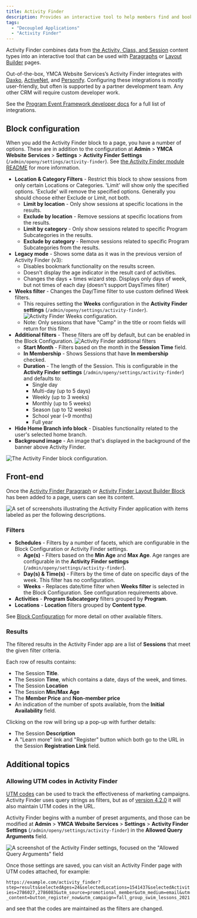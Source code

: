 ```yaml
---
title: Activity Finder
description: Provides an interactive tool to help members find and book activities.
tags:
  - "Decoupled Applications"
  - "Activity Finder"
---
```


Activity Finder combines data from [the Activity, Class, and Session](../../content-types/activity-class-session) content types into an interactive tool that can be used with [Paragraphs](../../paragraphs/activity-finder) or [Layout Builder](../../layout-builder/activity-finder) pages.

Out-of-the-box, YMCA Website Services’s Activity Finder integrates with [Daxko](https://www.daxko.com/), [ActiveNet](https://www.activenetwork.com/activenet), and [Personify](https://personifycorp.com/solutions/ymcas-and-jccs/). Configuring these integrations is mostly user-friendly, but often is supported by a partner development team. Any other CRM will require custom developer work.

See the [Program Event Framework developer docs](../../../development/program-event-framework) for a full list of integrations.

## Block configuration

When you add the Activity Finder block to a page, you have a number of options. These are in addition to the configuration at **Admin** > **YMCA Website Services** > **Settings** > **Activity Finder Settings** (`/admin/openy/settings/activity-finder`). See [the Activity Finder module README](https://github.com/YCloudYUSA/yusaopeny_activity_finder?tab=readme-ov-file#open-y-activity-finder) for more information.

- **Location & Category Filters** - Restrict this block to show sessions from only certain Locations or Categories. 'Limit' will show only the specified options. 'Exclude' will remove the specified options. Generally you should choose either Exclude or Limit, not both.
  - **Limit by location** - Only show sessions at specific locations in the results.
  - **Exclude by location** - Remove sessions at specific locations from the results.
  - **Limit by category** - Only show sessions related to specific Program Subcategories in the results.
  - **Exclude by category** - Remove sessions related to specific Program Subcategories from the results.
- **Legacy mode** - Shows some data as it was in the previous version of Activity Finder (v3):
    - Disables bookmark functionality on the results screen.
    - Doesn't display the age indicator in the result card of activities.
    - Changes the days + times wizard step. Displays only days of week, but not times of each day (doesn't support DaysTimes filter)
- **Weeks filter** - Changes the Day/Time filter to use custom defined Week filters.
    - This requires setting the **Weeks** configuration in the **Activity Finder settings** (`/admin/openy/settings/activity-finder`).![Activity Finder Weeks configuration.](activity-finder--weeks.png)
    - Note: Only sessions that have "Camp" in the title or room fields will return for this filter.
- **Additional filters** - These filters are off by default, but can be enabled in the Block Configuration. ![Activity Finder additional filters](activity-finder--additional-filters.png)
  - **Start Month** - Filters based on the month in the **Session Time** field.
  - **In Membership** - Shows Sessions that have **In membership** checked.
  - **Duration** - The length of the Session. This is configurable in the **Activity Finder settings** (`/admin/openy/settings/activity-finder`) and defaults to:
    - Single day
    - Multi-day (up to 5 days)
    - Weekly (up to 3 weeks)
    - Monthly (up to 5 weeks)
    - Season (up to 12 weeks)
    - School year (~9 months)
    - Full year
- **Hide Home Branch info block** - Disables functionality related to the user's selected home branch.
- **Background image** - An image that's displayed in the background of the banner above Activity Finder.

![The Activity Finder block configuration.](activity-finder--paragraph.png)

## Front-end

Once the [Activity Finder Paragraph](../../paragraphs/activity-finder) or [Activity Finder Layout Builder Block](../../layout-builder/activity-finder) has been added to a page, users can see its content.

![A set of screenshots illustrating the Activity Finder application with items labeled as per the following descriptions.](activity-finder--fields.png)

### Filters

- **Schedules** - Filters by a number of facets, which are configurable in the Block Configuration or Activity Finder settings.
  - **Age(s)** - Filters based on the **Min Age** and **Max Age**. Age ranges are configurable in the **Activity Finder settings** (`/admin/openy/settings/activity-finder`).
  - **Day(s) & Time(s)** - Filters by the time of date on specific days of the week. This filter has no configuration.
  - **Weeks** - Replaces date/time filter when **Weeks filter** is selected in the Block Configuration. See configuration requirements above.
- **Activities** - **Program Subcategory** filters grouped by **Program**.
- **Locations** - **Location** filters grouped by **Content type**.

See [Block Configuration](#block-configuration) for more detail on other available filters.

### Results

The filtered results in the Activity Finder app are a list of **Sessions** that meet the given filter criteria.

Each row of results contains:

- The Session **Title**.
- The Session **Time**, which contains a date, days of the week, and times.
- The Session **Location**
- The Session **Min/Max Age**
- The **Member Price** and **Non-member price**
- An indication of the number of spots available, from the **Initial Availability** field.

Clicking on the row will bring up a pop-up with further details:

- The Session **Description**
- A "Learn more" link and "Register" button which both go to the URL in the Session **Registration Link** field.

## Additional topics

### Allowing UTM codes in Activity Finder

[UTM codes](https://en.wikipedia.org/wiki/UTM_parameters) can be used to track the effectiveness of marketing campaigns. Activity Finder uses query strings as filters, but as of [version 4.2.0](https://github.com/YCloudYUSA/yusaopeny_activity_finder/releases/tag/4.2.0) it will also maintain UTM codes in the URL.

Activity Finder begins with a number of preset arguments, and those can be modified at **Admin** > **YMCA Website Services** > **Settings** > **Activity Finder Settings** (`/admin/openy/settings/activity-finder`) in the **Allowed Query Arguments** field.

![A screenshot of the Activity Finder settings, focused on the "Allowed Query Arguments" field](activity-finder--utm-codes.png)

Once those settings are saved, you can visit an Activity Finder page with UTM codes attached, for example:

`https://example.com/activity_finder?step=results&selectedAges=24&selectedLocations=1541437&selectedActivities=2786027,2786083&utm_source=promotional_member&utm_medium=email&utm_content=button_register_now&utm_campaign=fall_group_swim_lessons_2021`

and see that the codes are maintained as the filters are changed.

